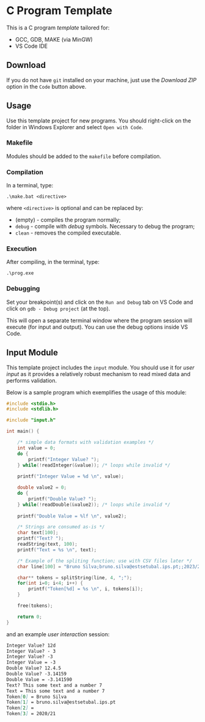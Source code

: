 # C Program Template

This is a C program *template* tailored for:

- GCC, GDB, MAKE (via MinGW)
- VS Code IDE

## Download

If you do not have `git` installed on your machine, just use the *Download ZIP* option in the `Code` button above.

## Usage

Use this template project for new programs. You should right-click on the folder in Windows Explorer and select `Open with Code`.

### Makefile

Modules should be added to the `makefile` before compilation.

### Compilation

In a terminal, type:

```console
.\make.bat <directive>
```

where `<directive>` is optional and can be replaced by:

- (empty) - compiles the program normally;
- `debug` - compile with *debug* symbols. Necessary to debug the program;
- `clean` - removes the compiled executable.

### Execution

After compiling, in the terminal, type:

```console
.\prog.exe
```

### Debugging

Set your breakpoint(s) and click on the `Run and Debug` tab on VS Code and click on `gdb - Debug project` (at the top).

This will open a separate terminal window where the program session will execute (for input and output). You can use the debug options inside VS Code.

## Input Module

This template project includes the `input` module. You should use it for *user input* as it provides a relatively robust mechanism to read mixed data and performs validation.

Below is a sample program which exemplifies the usage of this module:

```cpp
#include <stdio.h>
#include <stdlib.h>

#include "input.h"

int main() {

	/* simple data formats with validation examples */
	int value = 0;
	do {
		printf("Integer Value? ");
	} while(!readInteger(&value)); /* loops while invalid */
		
	printf("Integer Value = %d \n", value);

	double value2 = 0;
	do {
		printf("Double Value? ");
	} while(!readDouble(&value2)); /* loops while invalid */
		
	printf("Double Value = %lf \n", value2);

	/* Strings are consumed as-is */
	char text[100];
	printf("Text? ");
	readString(text, 100);
	printf("Text = %s \n", text);

	/* Example of the spliting function; use with CSV files later */
	char line[100] = "Bruno Silva;bruno.silva@estsetubal.ips.pt;;2023/24";

	char** tokens = splitString(line, 4, ";");
	for(int i=0; i<4; i++) {
		printf("Token[%d] = %s \n", i, tokens[i]);
	}

	free(tokens); 

	return 0;
}
```

and an example *user interaction* session:

```markdown
Integer Value? 12d
Integer Value? - 3
Integer Value? -3
Integer Value = -3 
Double Value? 12.4.5
Double Value? -3.14159
Double Value = -3.141590 
Text? This some text and a number 7 
Text = This some text and a number 7 
Token[0] = Bruno Silva 
Token[1] = bruno.silva@estsetubal.ips.pt 
Token[2] =  
Token[3] = 2020/21
```
